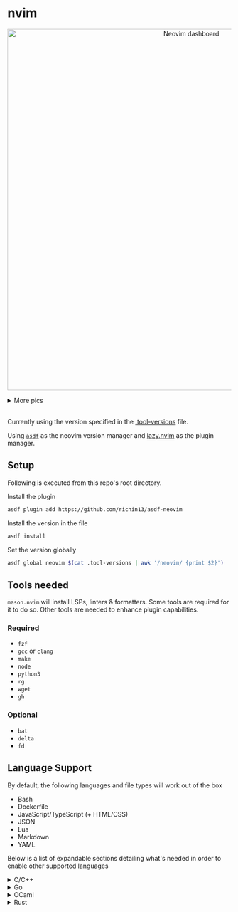 # nvim

<p align="center">
  <img width="812" alt="Neovim dashboard" src="https://github.com/ismailshak/nvim/assets/23173408/bdd6c244-a663-438f-83fe-c9c0dfdf5d65">
</p>

<details><summary>More pics</summary>
  <p><sub>Customized <a href="https://wezfurlong.org/wezterm/index.html">Wezterm</a> - Modified <a href="https://cocopon.github.io/iceberg.vim/">Iceberg</a> - Modified & nerd-font-patched <a href="https://commitmono.com/">Commit Mono</a></sub></p>

  <p align="center">
    <img width="812" alt="LSP progress spinner" src="https://github.com/ismailshak/nvim/assets/23173408/960ede2e-bf75-4c2d-abed-70f8d5cc560b">
    <img width="812" alt="Git diff" src="https://github.com/ismailshak/nvim/assets/23173408/c29c9482-e63c-4f3c-9feb-f503db1f1a6d">
    <img width="812" alt="Autocomplete and diagnostics" src="https://github.com/ismailshak/nvim/assets/23173408/75ee8ee1-673f-4d76-bb50-35b5cdae6987">
    <img width="812" alt="Terminal" src="https://github.com/ismailshak/nvim/assets/23173408/1380ab8e-6b4b-49e8-9a74-44dd71914006">
  </p>
</details>

<br />

Currently using the version specified in the [.tool-versions](./.tool-versions) file.

Using [`asdf`](https://github.com/asdf-vm/asdf) as the neovim version manager and [lazy.nvim](https://github.com/folke/lazy.nvim) as the plugin manager.

## Setup

Following is executed from this repo's root directory.

Install the plugin

```bash
asdf plugin add https://github.com/richin13/asdf-neovim
```

Install the version in the file

```bash
asdf install
```

Set the version globally

```bash
asdf global neovim $(cat .tool-versions | awk '/neovim/ {print $2}')
```

## Tools needed

`mason.nvim` will install LSPs, linters & formatters. Some tools are required for it to do so. Other tools are needed to enhance plugin capabilities.

### Required

- `fzf`
- `gcc` or `clang`
- `make`
- `node`
- `python3`
- `rg`
- `wget`
- `gh`

### Optional

- `bat`
- `delta`
- `fd`

## Language Support

By default, the following languages and file types will work out of the box

- Bash
- Dockerfile
- JavaScript/TypeScript (+ HTML/CSS)
- JSON
- Lua
- Markdown
- YAML

Below is a list of expandable sections detailing what's needed in order to enable other supported languages

<details>
<summary>C/C++</summary>

<h3>Installer</h3>

Using mason.nvim, you can run the command `:MasonInstall clangd clang-format codelldb`.

<h3>Manual</h3>

Or using your system's package manager, install the following and make sure they're on your `$PATH`:

- `clangd`
- `clang-format`
- `codelldb` (debugger, optional)

</details>

<details>
<summary>Go</summary>

<h3>Installer</h3>

Using mason.nvim, you can run the command `:MasonInstall gopls goimports delve`

<h3>Manual</h3>

Or install go using your method of choice. Then you'll need to install the following:

- `gopls` (language server)

```bash
go install golang.org/x/tools/gopls@latest
```

- `goimports` (formatter, same as `gofmt` but also organizes imports)

```bash
go install golang.org/x/tools/cmd/goimports@latest
```

- `delve` (debugger, optional)

```bash
go install github.com/go-delve/delve/cmd/dlv@latest
  ```

Since `$GOPATH` should already be on your `$PATH`, no more configuration is needed

</details>

<details>
<summary>OCaml</summary>

<h3>Installer</h3>

Using mason.nvim, you can run the command `:MasonInstall ocaml-lsp ocamlformat`

<h3>Manual</h3>

Or using your system's package manager, install [`opam`](https://opam.ocaml.org/). Then run the following commands:

- Initialize internals

```bash
opam init
```

- Install LSP and formatter

```bash
opam install -y ocaml-lsp-server ocamlformat
```

The path to packages should be automatically added to your `$PATH`, so no more configuration needed

</details>

<details>
<summary>Rust</summary>

<h3>Installer</h3>

Using mason.nvim, you'll just install a debugger (optional). `:MasonInstall codelldb`

<h3>Manual</h3>

Install [`rustup`](https://www.rust-lang.org/tools/install) using the method of your choosing. Then run the following commands:

- Add `rust_analyzer` (language server)

```bash
rustup component add rust-analyzer
```

- Add `rustfmt` (formatter)

```bash
rustup component add rustfmt
```

- Add `clippy` (linter)

```bash
rustup component add clippy
```

The `rustup` installation should automatically handle updating your `$PATH`, so no more configuration needed

</details>
